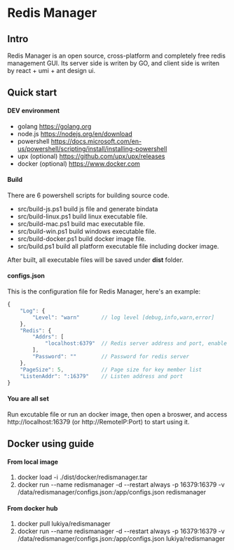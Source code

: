 # Redis Manager
## Intro

Redis Manager is an open source, cross-platform and completely free redis management GUI. Its server side is writen by GO, and client side is writen by react + umi + ant design ui.


## Quick start
#### DEV environment
* golang https://golang.org
* node.js https://nodejs.org/en/download
* powershell https://docs.microsoft.com/en-us/powershell/scripting/install/installing-powershell
* upx (optional) https://github.com/upx/upx/releases
* docker (optional) https://www.docker.com
#### Build
There are 6 powershell scripts for building source code.
* src/build-js.ps1 build js file and generate bindata
* src/build-linux.ps1 build linux executable file.
* src/build-mac.ps1 build mac executable file.
* src/build-win.ps1 build windows executable file.
* src/build-docker.ps1 build docker image file.
* src/build.ps1 build all platform executable file including docker image.

After built, all executable files will be saved under **dist** folder.
#### configs.json
This is the configuration file for Redis Manager, here's an example:
``` javascript
{
    "Log": {
        "Level": "warn"       // log level [debug,info,warn,error]
    },
    "Redis": {
        "Addrs": [
            "localhost:6379"  // Redis server address and port, enable cluster support by adding all nodes into this array
        ],
        "Password": ""        // Password for redis server
    },
    "PageSize": 5,            // Page size for key member list
    "ListenAddr": ":16379"    // Listen address and port
}
```
#### You are all set
Run excutable file or run an docker image, then open a broswer, and access http://localhost:16379 (or http://RemoteIP:Port) to start using it.


## Docker using guide
#### From local image
1. docker load -i ./dist/docker/redismanager.tar
2. docker run --name redismanager -d --restart always -p 16379:16379 -v /data/redismanager/configs.json:/app/configs.json redismanager
#### From docker hub
1. docker pull lukiya/redismanager
2. docker run --name redismanager -d --restart always -p 16379:16379 -v /data/redismanager/configs.json:/app/configs.json lukiya/redismanager
